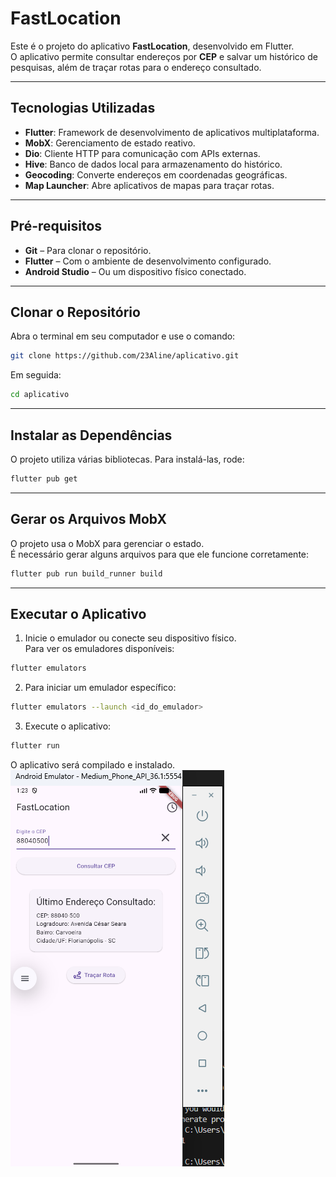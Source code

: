 #  FastLocation

Este é o projeto do aplicativo **FastLocation**, desenvolvido em Flutter.  
O aplicativo permite consultar endereços por **CEP** e salvar um histórico de pesquisas, além de traçar rotas para o endereço consultado.  

---

##  Tecnologias Utilizadas
- **Flutter**: Framework de desenvolvimento de aplicativos multiplataforma.  
- **MobX**: Gerenciamento de estado reativo.  
- **Dio**: Cliente HTTP para comunicação com APIs externas.  
- **Hive**: Banco de dados local para armazenamento do histórico.  
- **Geocoding**: Converte endereços em coordenadas geográficas.  
- **Map Launcher**: Abre aplicativos de mapas para traçar rotas.  

---

##  Pré-requisitos
- **Git** – Para clonar o repositório.
- **Flutter** – Com o ambiente de desenvolvimento configurado.  
- **Android Studio** – Ou um dispositivo físico conectado.

---

##  Clonar o Repositório

Abra o terminal em seu computador e use o comando:

```bash
git clone https://github.com/23Aline/aplicativo.git
```

Em seguida:

```bash
cd aplicativo
```

---

##  Instalar as Dependências

O projeto utiliza várias bibliotecas. Para instalá-las, rode:

```bash
flutter pub get
```

---

##  Gerar os Arquivos MobX

O projeto usa o MobX para gerenciar o estado.  
É necessário gerar alguns arquivos para que ele funcione corretamente:

```bash
flutter pub run build_runner build
```

---

##  Executar o Aplicativo

1. Inicie o emulador ou conecte seu dispositivo físico.  
   Para ver os emuladores disponíveis:

```bash
flutter emulators
```

2. Para iniciar um emulador específico:

```bash
flutter emulators --launch <id_do_emulador>
```

3. Execute o aplicativo:

```bash
flutter run
```

O aplicativo será compilado e instalado. 
![Print do Projeto](./print.png)


